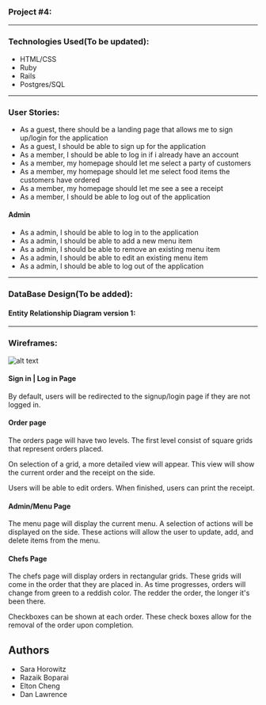 ### Project #4:

---

### Technologies Used(To be updated):
* HTML/CSS
* Ruby
* Rails
* Postgres/SQL

---

### User Stories:


* As a guest, there should be a landing page that allows me to sign up/login for the application
* As a guest, I should be able to sign up for the application
* As a member, I should be able to log in if i already have an account
* As a member, my homepage should let me select a party of customers
* As a member, my homepage should let me select food items the customers have ordered
* As a member, my homepage should let me see a see a receipt
* As a member, I should be able to log out of the application

#### Admin
* As a admin, I should be able to log in to the application
* As a admin, I should be able to add a new menu item
* As a admin, I should be able to remove an existing menu item
* As a admin, I should be able to edit an existing menu item
* As a admin, I should be able to log out of the application

---

### DataBase Design(To be added):
#### Entity Relationship Diagram version 1:
---

### Wireframes:
![alt text](app/assets/images/orders.png)

#### Sign in | Log in Page
By default, users will be redirected to the signup/login page if they are not logged in.

#### Order page
The orders page will have two levels. The first level consist of square grids that represent orders placed.

On selection of a grid, a more detailed view will appear. This view will show the current order and the receipt on the side.

Users will be able to edit orders.
When finished, users can print the receipt.

#### Admin/Menu Page
The menu page will display the current menu.
A selection of actions will be displayed on the side. These actions will allow the user to update, add, and delete items from the menu.

#### Chefs Page
The chefs page will display orders in rectangular grids. These grids will come in the order that they are placed in. As time progresses, orders will change from green to a reddish color. The redder the order, the longer it's been there.

Checkboxes can be shown at each order. These check boxes allow for the removal of the order upon completion.

## Authors
* Sara Horowitz
* Razaik Boparai
* Elton Cheng
* Dan Lawrence
